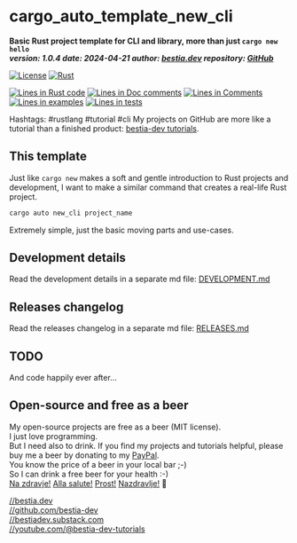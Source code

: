# cargo_auto_template_new_cli

[//]: # (auto_cargo_toml_to_md start)

**Basic Rust project template for CLI and library, more than just `cargo new hello`**  
***version: 1.0.4 date: 2024-04-21 author: [bestia.dev](https://bestia.dev) repository: [GitHub](https://github.com/bestia-dev/cargo_auto_template_new_cli)***  

[//]: # (auto_cargo_toml_to_md end)

  [![License](https://img.shields.io/badge/license-MIT-blue.svg)](https://github.com/bestia-dev/cargo_auto_template_new_cli/blob/main/LICENSE)
  [![Rust](https://github.com/bestia-dev/cargo_auto_template_new_cli/workflows/RustAction/badge.svg)](https://github.com/bestia-dev/cargo_auto_template_new_cli/)

[//]: # (auto_lines_of_code start)

[![Lines in Rust code](https://img.shields.io/badge/Lines_in_Rust-89-green.svg)](https://github.com/bestia-dev/cargo-auto/)
[![Lines in Doc comments](https://img.shields.io/badge/Lines_in_Doc_comments-13-blue.svg)](https://github.com/bestia-dev/cargo-auto/)
[![Lines in Comments](https://img.shields.io/badge/Lines_in_comments-36-purple.svg)](https://github.com/bestia-dev/cargo-auto/)
[![Lines in examples](https://img.shields.io/badge/Lines_in_examples-19-yellow.svg)](https://github.com/bestia-dev/cargo-auto/)
[![Lines in tests](https://img.shields.io/badge/Lines_in_tests-30-orange.svg)](https://github.com/bestia-dev/cargo-auto/)

[//]: # (auto_lines_of_code end)

Hashtags: #rustlang #tutorial #cli
My projects on GitHub are more like a tutorial than a finished product: [bestia-dev tutorials](https://github.com/bestia-dev/tutorials_rust_wasm).

## This template

Just like `cargo new` makes a soft and gentle introduction to Rust projects and development, I want to make a similar command that creates a real-life Rust project.  

```bash
cargo auto new_cli project_name
```

Extremely simple, just the basic moving parts and use-cases.  

## Development details

Read the development details in a separate md file:
[DEVELOPMENT.md](DEVELOPMENT.md)

## Releases changelog

Read the releases changelog in a separate md file:
[RELEASES.md](RELEASES.md)

## TODO

And code happily ever after...

## Open-source and free as a beer

My open-source projects are free as a beer (MIT license).  
I just love programming.  
But I need also to drink. If you find my projects and tutorials helpful, please buy me a beer by donating to my [PayPal](https://paypal.me/LucianoBestia).  
You know the price of a beer in your local bar ;-)  
So I can drink a free beer for your health :-)  
[Na zdravje!](https://translate.google.com/?hl=en&sl=sl&tl=en&text=Na%20zdravje&op=translate) [Alla salute!](https://dictionary.cambridge.org/dictionary/italian-english/alla-salute) [Prost!](https://dictionary.cambridge.org/dictionary/german-english/prost) [Nazdravlje!](https://matadornetwork.com/nights/how-to-say-cheers-in-50-languages/) 🍻

[//bestia.dev](https://bestia.dev)  
[//github.com/bestia-dev](https://github.com/bestia-dev)  
[//bestiadev.substack.com](https://bestiadev.substack.com)  
[//youtube.com/@bestia-dev-tutorials](https://youtube.com/@bestia-dev-tutorials)  
